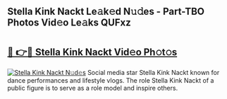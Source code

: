 ## Stella Kink Nackt Le𝚊k𝚎d N𝚞𝚍es - Part-TBO Photos Vid𝚎o Le𝚊ks QUFxz

# <h2><a href="http://fb7o2mk.evod.top/?m=Stella+Kink+Nackt">🔗 👉🔴 Stella Kink Nackt Vid𝚎o Ph𝚘t𝚘s</a></h2>

[![Stella Kink Nackt N𝚞d𝚎s](https://i.imgur.com/8V9OHl7.gif)](http://fb7o2mk.evod.top/?m=Stella+Kink+Nackt)
Social media star Stella Kink Nackt known for dance performances and lifestyle vlogs. The role Stella Kink Nackt of a public figure is to serve as a role model and inspire others. 
